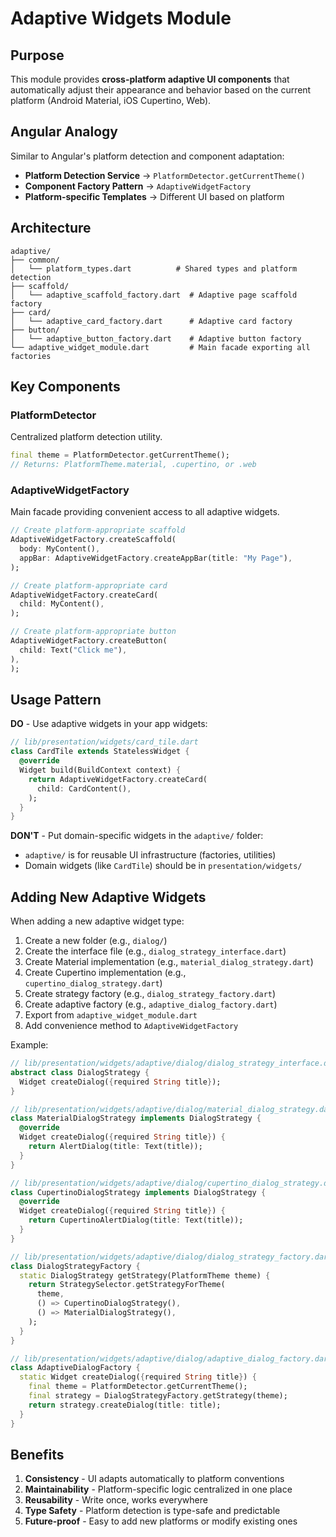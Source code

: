 # Adaptive Widgets Module

## Purpose

This module provides **cross-platform adaptive UI components** that automatically adjust their appearance and behavior based on the current platform (Android Material, iOS Cupertino, Web).

## Angular Analogy

Similar to Angular's platform detection and component adaptation:
- **Platform Detection Service** → `PlatformDetector.getCurrentTheme()`
- **Component Factory Pattern** → `AdaptiveWidgetFactory`
- **Platform-specific Templates** → Different UI based on platform

## Architecture

```
adaptive/
├── common/
│   └── platform_types.dart          # Shared types and platform detection
├── scaffold/
│   └── adaptive_scaffold_factory.dart  # Adaptive page scaffold factory
├── card/
│   └── adaptive_card_factory.dart      # Adaptive card factory
├── button/
│   └── adaptive_button_factory.dart    # Adaptive button factory
└── adaptive_widget_module.dart         # Main facade exporting all factories
```

## Key Components

### PlatformDetector
Centralized platform detection utility.
```dart
final theme = PlatformDetector.getCurrentTheme();
// Returns: PlatformTheme.material, .cupertino, or .web
```

### AdaptiveWidgetFactory
Main facade providing convenient access to all adaptive widgets.
```dart
// Create platform-appropriate scaffold
AdaptiveWidgetFactory.createScaffold(
  body: MyContent(),
  appBar: AdaptiveWidgetFactory.createAppBar(title: "My Page"),
);

// Create platform-appropriate card
AdaptiveWidgetFactory.createCard(
  child: MyContent(),
);

// Create platform-appropriate button
AdaptiveWidgetFactory.createButton(
  child: Text("Click me"),
),
);
```

## Usage Pattern

**DO** - Use adaptive widgets in your app widgets:
```dart
// lib/presentation/widgets/card_tile.dart
class CardTile extends StatelessWidget {
  @override
  Widget build(BuildContext context) {
    return AdaptiveWidgetFactory.createCard(
      child: CardContent(),
    );
  }
}
```

**DON'T** - Put domain-specific widgets in the `adaptive/` folder:
- `adaptive/` is for reusable UI infrastructure (factories, utilities)
- Domain widgets (like `CardTile`) should be in `presentation/widgets/`

## Adding New Adaptive Widgets

When adding a new adaptive widget type:

1. Create a new folder (e.g., `dialog/`)
2. Create the interface file (e.g., `dialog_strategy_interface.dart`)
3. Create Material implementation (e.g., `material_dialog_strategy.dart`)
4. Create Cupertino implementation (e.g., `cupertino_dialog_strategy.dart`)
5. Create strategy factory (e.g., `dialog_strategy_factory.dart`)
6. Create adaptive factory (e.g., `adaptive_dialog_factory.dart`)
7. Export from `adaptive_widget_module.dart`
8. Add convenience method to `AdaptiveWidgetFactory`

Example:
```dart
// lib/presentation/widgets/adaptive/dialog/dialog_strategy_interface.dart
abstract class DialogStrategy {
  Widget createDialog({required String title});
}

// lib/presentation/widgets/adaptive/dialog/material_dialog_strategy.dart
class MaterialDialogStrategy implements DialogStrategy {
  @override
  Widget createDialog({required String title}) {
    return AlertDialog(title: Text(title));
  }
}

// lib/presentation/widgets/adaptive/dialog/cupertino_dialog_strategy.dart
class CupertinoDialogStrategy implements DialogStrategy {
  @override
  Widget createDialog({required String title}) {
    return CupertinoAlertDialog(title: Text(title));
  }
}

// lib/presentation/widgets/adaptive/dialog/dialog_strategy_factory.dart
class DialogStrategyFactory {
  static DialogStrategy getStrategy(PlatformTheme theme) {
    return StrategySelector.getStrategyForTheme(
      theme,
      () => CupertinoDialogStrategy(),
      () => MaterialDialogStrategy(),
    );
  }
}

// lib/presentation/widgets/adaptive/dialog/adaptive_dialog_factory.dart
class AdaptiveDialogFactory {
  static Widget createDialog({required String title}) {
    final theme = PlatformDetector.getCurrentTheme();
    final strategy = DialogStrategyFactory.getStrategy(theme);
    return strategy.createDialog(title: title);
  }
}
```

## Benefits

1. **Consistency** - UI adapts automatically to platform conventions
2. **Maintainability** - Platform-specific logic centralized in one place
3. **Reusability** - Write once, works everywhere
4. **Type Safety** - Platform detection is type-safe and predictable
5. **Future-proof** - Easy to add new platforms or modify existing ones